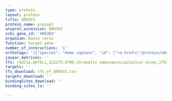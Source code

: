 ```yaml
---
type: protein
layout: protein
title: Q803V2
protein_name: prpsap2
uniprot_accession: Q803V2
ncbi_gene_id: '406369'
organism: Danio rerio
function: target gene
number_of_interactions: '1'
orthologs: '[{"species": "Homo sapiens", "id": ["<a href=\"/protein/o60256\">O60256</a>"]}, {"species": "Mus musculus", "id": ["<a href=\"/protein/q8r574\">Q8R574</a>"]}, {"species": "Rattus norvegicus", "id": ["<a href=\"/protein/o08618\">O08618</a>"]}, {"species": "Drosophila melanogaster", "id": ["A0A0B4KHW7"]}, {"species": "Saccharomyces cerevisiae", "id": ["<a href=\"/protein/p32895\">P32895</a>"]}]'
jaspar_matrices: ''
tfs: rad21a,Q6TEL1,322275,GTRD,chromatin immunoprecipitation assay,27924024%5Buid%5D,No
targets: ''
tfs_download: tfs_of_Q803V2.tsv
targets_download: ''
bindingSites_download: ''
binding_sites_ls: ''

---
```

